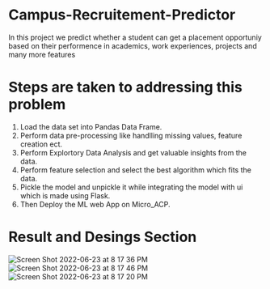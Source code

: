 # Campus-Recruitement-Predictor
In this project we predict whether a student can get a placement opportuniy based on their performence in academics, work experiences, projects and many more features

# Steps are taken to addressing this problem
1. Load the data set into Pandas Data Frame.
2. Perform data pre-processing like handlling missing values, feature creation ect.
3. Perform Explortory Data Analysis and get valuable insights from the data.
4. Perform feature selection and select the best algorithm which fits the data.
5. Pickle the model and unpickle it while integrating the model with ui which is made using Flask.
6. Then Deploy the ML web App on Micro_ACP.

# Result and Desings Section

![Screen Shot 2022-06-23 at 8 17 36 PM](https://user-images.githubusercontent.com/49092540/175297592-6bef6c05-1ef9-4585-a1c2-fac6ed8a5d63.png)
![Screen Shot 2022-06-23 at 8 17 46 PM](https://user-images.githubusercontent.com/49092540/175297628-c2f22919-8307-477c-bb23-ec8c6e8cc445.png)
![Screen Shot 2022-06-23 at 8 17 20 PM](https://user-images.githubusercontent.com/49092540/175297642-6ebc8786-a888-4aec-bc5b-e43e9877ba0c.png)
